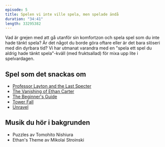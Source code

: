 ```yaml
---
episode: 5
title: Spelen vi inte ville spela, men spelade ändå
duration: "34:41"
length: 33295382
---
```


Vad är grejen med att gå utanför sin komfortzon och spela spel som du inte hade tänkt spela? Är det något du borde göra oftare eller är det bara slöseri med din dyrbara tid? Vi har utmanat varandra med en "spela ett spel du aldrig hade tänkt spela"-kväll (med fruktsallad) för mixa upp lite i spelvardagen.

## Spel som det snackas om

* [Professor Layton and the Last Specter][1]
* [The Vanishing of Ethan Carter][2]
* [The Beginner's Guide][3]
* [Tower Fall][4]
* [Unravel][5]

## Musik du hör i bakgrunden

* Puzzles av Tomohito Nishiura
* Ethan's Theme av Mikolai Stroinski

[1]: https://en.wikipedia.org/wiki/Professor_Layton_and_the_Last_Specter
[2]: https://en.wikipedia.org/wiki/The_Vanishing_of_Ethan_Carter
[3]: https://en.wikipedia.org/wiki/The_Beginner%27s_Guide
[4]: https://en.wikipedia.org/wiki/TowerFall
[5]: https://en.wikipedia.org/wiki/Unravel_(video_game)
